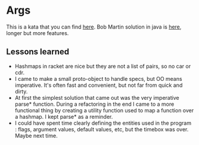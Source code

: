 Args
===

This is a kata that you can find [here](http://codingdojo.org/cgi-bin/wiki.pl?KataArgs). Bob Martin solution in java is [here](https://github.com/unclebob/javaargs/tree/master/src/com/objectmentor/utilities/args), longer but more features.

## Lessons learned
* Hashmaps in racket are nice but they are not a list of pairs, so no car or cdr.
* I came to make a small proto-object to handle specs, but OO means imperative. It's often fast and convenient, but not far from quick and dirty.
* At first the simplest solution that came out was the very imperative parse* function. During a refactoring in the end I came to a more functional thing by creating a utility function used to map a function over a hashmap. I kept parse* as a reminder.
* I could have spent time clearly defining the entities used in the program : flags, argument values, default values, etc, but the timebox was over. Maybe next time.
